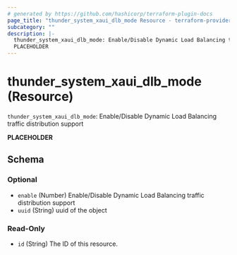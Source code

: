 ```yaml
---
# generated by https://github.com/hashicorp/terraform-plugin-docs
page_title: "thunder_system_xaui_dlb_mode Resource - terraform-provider-thunder"
subcategory: ""
description: |-
  thunder_system_xaui_dlb_mode: Enable/Disable Dynamic Load Balancing traffic distribution support
  PLACEHOLDER
---
```


# thunder_system_xaui_dlb_mode (Resource)

`thunder_system_xaui_dlb_mode`: Enable/Disable Dynamic Load Balancing traffic distribution support

__PLACEHOLDER__



<!-- schema generated by tfplugindocs -->
## Schema

### Optional

- `enable` (Number) Enable/Disable Dynamic Load Balancing traffic distribution support
- `uuid` (String) uuid of the object

### Read-Only

- `id` (String) The ID of this resource.


